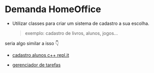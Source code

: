 # Demanda HomeOffice

- Utilizar classes para criar um sistema de cadastro a sua escolha.

  > exemplo: cadastro de livros, alunos, jogos...

seria algo similar a isso 👇

- [cadastro alunos c++ repl.it](https://replit.com/@pdrtuche/Projetin-C#main.cpp)

- [gerenciador de tarefas](https://github.com/pdr-tuche/gerenciador_tarefas)
